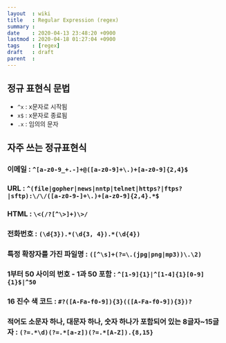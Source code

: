 ```yaml
---
layout  : wiki
title   : Regular Expression (regex)
summary : 
date    : 2020-04-13 23:48:20 +0900
lastmod : 2020-04-18 01:27:04 +0900
tags    : [regex]
draft   : draft
parent  : 
---
```

## 정규 표현식 문법
 * `^x` : x문자로 시작됨
 * `x$` : x문자로 종료됨
 * `.x` : 임의의 문자

## 자주 쓰는 정규표현식
### 이메일 : `^[a-z0-9_+.-]+@([a-z0-9]+\.)+[a-z0-9]{2,4}$`
### URL : `^(file|gopher|news|nntp|telnet|https?|ftps?|sftp):\/\/([a-z0-9-]+\.)+[a-z0-9]{2,4}.*$`
### HTML : `\<(/?[^\>]+)\>/`
### 전화번호 : `(\d{3}).*(\d{3, 4}).*(\d{4})`
### 특정 확장자를 가진 파일명 : `([^\s]+(?=\.(jpg|png|mp3))\.\2)`
### 1부터 50 사이의 번호 - 1과 50 포함 : `^[1-9]{1}|^[1-4]{1}[0-9]{1}$|^50`
### 16 진수 색 코드 : `#?([A-Fa-f0-9]){3}(([A-Fa-f0-9]){3})?`
### 적어도 소문자 하나, 대문자 하나, 숫자 하나가 포함되어 있는 8글자~15글자 : `(?=.*\d)(?=.*[a-z])(?=.*[A-Z]).{8,15}`
